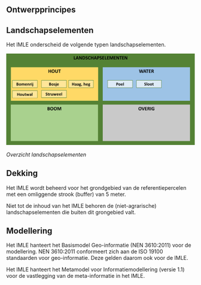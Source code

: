 Ontwerpprincipes
----------------

Landschapselementen
-------------------

Het IMLE onderscheid de volgende typen landschapselementen.

![](media/93668ed4dcd7750698f8bc63ab8de72d.png)

*Overzicht landschapselementen*

Dekking
-------

Het IMLE wordt beheerd voor het grondgebied van de referentiepercelen met een
omliggende strook (buffer) van 5 meter.

Niet tot de inhoud van het IMLE behoren de (niet-agrarische) landschapselementen
die buiten dit grongebied valt.

Modellering
-----------

Het IMLE hanteert het Basismodel Geo-informatie (NEN 3610:2011) voor de
modellering. NEN 3610:2011 conformeert zich aan de ISO 19100 standaarden voor
geo-informatie. Deze gelden daarom ook voor de IMLE.

Het IMLE hanteert het Metamodel voor Informatiemodellering (versie 1.1) voor de
vastlegging van de meta-informatie in het IMLE.
